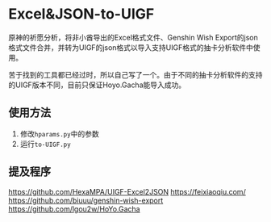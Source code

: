 # Excel&JSON-to-UIGF
原神的祈愿分析，将非小酋导出的Excel格式文件、Genshin Wish Export的json格式文件合并，并转为UIGF的json格式以导入支持UIGF格式的抽卡分析软件中使用。

苦于找到的工具都已经过时，所以自己写了一个。由于不同的抽卡分析软件的支持的UIGF版本不同，目前只保证Hoyo.Gacha能导入成功。

## 使用方法
1. 修改`hparams.py`中的参数
2. 运行`to-UIGF.py`

## 提及程序
https://github.com/HexaMPA/UIGF-Excel2JSON
https://feixiaoqiu.com/
https://github.com/biuuu/genshin-wish-export
https://github.com/lgou2w/HoYo.Gacha